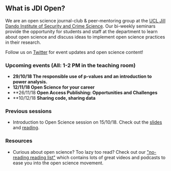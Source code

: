 ## What is JDI Open?

We are an open science journal-club & peer-mentoring group at the [UCL Jill Dando Institute of Security and Crime Science](http://www.ucl.ac.uk/jill-dando-institute). Our bi-weekly seminars provide the opportunity for students and staff at the department to learn about open science and discuss ideas to implement open science practices in their research.

Follow us on [Twitter](https://twitter.com/JDI_Open) for event updates and open science content! 

### Upcoming events (All: 1-2 PM in the teaching room)
- **29/10/18 The responsible use of p-values and an introduction to power analysis.** 
- **12/11/18 Open Science for your career**
- **26/11/18 **Open Access Publishing: Opportunities and Challenges**
- **10/12/18 **Sharing code, sharing data**

### Previous sessions
- Introduction to Open Science session on 15/10/18. Check out the [slides](jdiopen.github.io/introduction_slides.pptx) and [reading](https://psyarxiv.com/ak6jr).

### Resources
- Curious about open science? Too lazy too read? Check out our ["no-reading reading list"](https://jdiopen.github.io/noreading.pdf) which contains lots of great videos and podcasts to ease you into the open science movement. 
